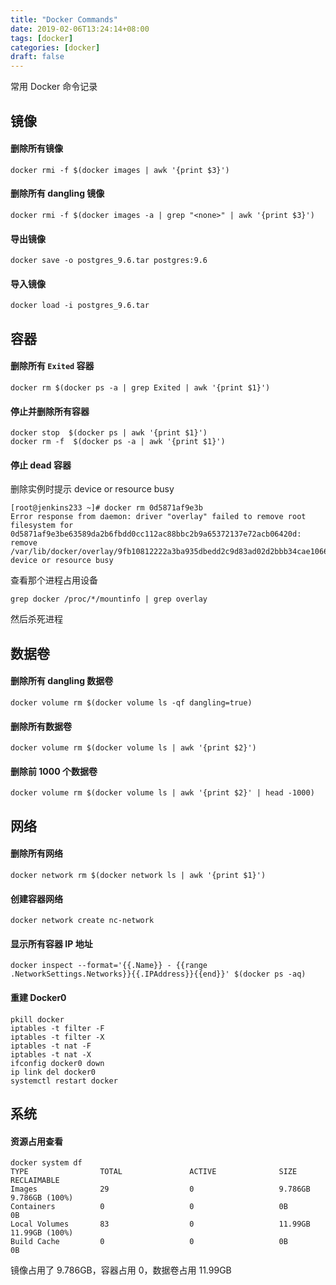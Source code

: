 ```yaml
---
title: "Docker Commands"
date: 2019-02-06T13:24:14+08:00
tags: [docker]
categories: [docker]
draft: false
---
```


常用 Docker 命令记录

## 镜像

#### 删除所有镜像

```shell
docker rmi -f $(docker images | awk '{print $3}')
```

#### 删除所有 dangling 镜像

```shell
docker rmi -f $(docker images -a | grep "<none>" | awk '{print $3}') 
```

#### 导出镜像

```shell
docker save -o postgres_9.6.tar postgres:9.6
```

#### 导入镜像

```shell
docker load -i postgres_9.6.tar
```

## 容器

#### 删除所有 `Exited` 容器

```shell
docker rm $(docker ps -a | grep Exited | awk '{print $1}')
```

#### 停止并删除所有容器

```shell
docker stop  $(docker ps | awk '{print $1}')
docker rm -f  $(docker ps -a | awk '{print $1}')
```

#### 停止 dead 容器

删除实例时提示 device or resource busy

```shell
[root@jenkins233 ~]# docker rm 0d5871af9e3b
Error response from daemon: driver "overlay" failed to remove root filesystem for 0d5871af9e3be63589da2b6fbdd0cc112ac88bbc2b9a65372137e72acb06420d: remove /var/lib/docker/overlay/9fb10812222a3ba935dbedd2c9d83ad02d2bbb34cae10665d1b6b7bd52a9409b/merged: device or resource busy
```

查看那个进程占用设备

```shell
grep docker /proc/*/mountinfo | grep overlay
```

然后杀死进程

## 数据卷

#### 删除所有 dangling 数据卷

```shell
docker volume rm $(docker volume ls -qf dangling=true)
```

#### 删除所有数据卷

```shell
docker volume rm $(docker volume ls | awk '{print $2}')
```

#### 删除前 1000 个数据卷

```shell
docker volume rm $(docker volume ls | awk '{print $2}' | head -1000)
```

## 网络

#### 删除所有网络

```shell
docker network rm $(docker network ls | awk '{print $1}')
```

#### 创建容器网络

```shell
docker network create nc-network
```

#### 显示所有容器 IP 地址

```shell
docker inspect --format='{{.Name}} - {{range .NetworkSettings.Networks}}{{.IPAddress}}{{end}}' $(docker ps -aq)
```

#### 重建 Docker0

```shell
pkill docker 
iptables -t filter -F
iptables -t filter -X
iptables -t nat -F
iptables -t nat -X
ifconfig docker0 down 
ip link del docker0
systemctl restart docker
```

## 系统

#### 资源占用查看

```shell
docker system df
TYPE                TOTAL               ACTIVE              SIZE                RECLAIMABLE
Images              29                  0                   9.786GB             9.786GB (100%)
Containers          0                   0                   0B                  0B
Local Volumes       83                  0                   11.99GB             11.99GB (100%)
Build Cache         0                   0                   0B                  0B
```

镜像占用了 9.786GB，容器占用 0，数据卷占用 11.99GB
